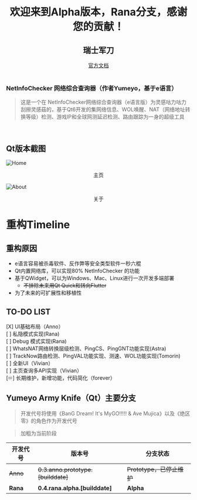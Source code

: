 # <center> 欢迎来到Alpha版本，Rana分支，感谢您的贡献！</center>

## <center>瑞士军刀</center>
<center><a href="https://armyknife.ne0w0r1d.top">官方文档</a></center><br>

### NetInfoChecker 网络综合查询器（作者Yumeyo，基于e语言）
> 这是一个在 NetInfoChecker网络综合查询器（e语言版）为灵感咕力咕力刮擦灵感菇的，基于Qt6开发的集网络信息、WOL唤醒、NAT（网络地址转换等级）检测、游戏IP和全球网测延迟检测、路由跟踪为一身的超级工具<br>
<br>

## Qt版本截图
![Home](git_img/mainsc.png)<br>
<center>主页</center>

![About](git_img/aboutsc.png)<br>
<center>关于</center>

# 重构Timeline
## 重构原因
- e语言容易被杀毒软件、反作弊等安全类型软件一秒六棍
- Qt内置网络库，可以实现80% NetInfoChecker 的功能
- 基于QWidget，可以为Windows、Mac、Linux进行一次开发多端部署
    - ~~不排除未来用Qt Quick和转向Flutter~~
- 为了未来的可扩展性和移植性

## TO-DO LIST
[X] UI基础布局（Anno）<br>
[ ] 私隐模式实现(Rana)<br>
[ ] Debug 模式实现(Rana)<br>
[ ] WhatsNAT网络转换层级检测、PingCS、PingGNT功能实现(Astra)<br>
[ ] TrackNow路由检测、PingVAL功能实现、测速、WOL功能实现(Tomorin)<br>
[ ] 全新UI（Vivian）<br>
[ ] 主页查询多API实现（Vivian）<br> 
[♾️] 长期维护，新增功能，代码简化（forever）

## Yumeyo Army Knife（Qt）主要分支
> 开发代号将使用《BanG Dream! It's MyGO!!!!! & Ave Mujica》以及《绝区零》的角色作为开发代号<br>

> 加粗为当前阶段

| 开发代号 | 版本号 | 分支状态 |
| ----- | ----- | ----- |
| ~~Anno~~ | ~~0.3.anno.prototype.[builddate]~~ | ~~Prototype，已停止维护~~ |
| **Rana** | **0.4.rana.alpha.[builddate]** | **Alpha** |
